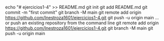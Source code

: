 echo "# ejercicios1-4" >> README.md
git init
git add README.md
git commit -m "first commit"
git branch -M main
git remote add origin https://github.com/Inestroza1601/ejercicios1-4.git
git push -u origin main
…or push an existing repository from the command line
git remote add origin https://github.com/Inestroza1601/ejercicios1-4.git
git branch -M main
git push -u origin main